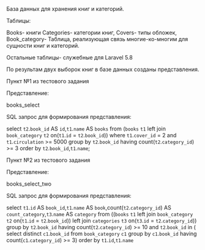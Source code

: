 База данных для хранения книг и категорий.

Таблицы:

Books- книги
Categories- категории книг,
Covers- типы обложек,
Book_category- Таблица, реализующая связь многие-ко-многим для сущности книг и категорий.

Остальные таблицы- служебные для Laravel 5.8

По результам двух выборок книг в базе данных созданы представления.

Пункт №1 из тестового задания

Представление:

books_select

SQL запрос для формирования представления:

select `t2`.`book_id` AS `id`,`t1`.`name` AS `books` 
from (`books` `t1` 
left join `book_category` `t2` 
on(`t1`.`id` = `t2`.`book_id`)) 
where `t1`.`cover_id` = 2 and `t1`.`circulation` >= 5000 
group by `t2`.`book_id` 
having count(`t2`.`category_id`) >= 3 
order by `t2`.`book_id`,`t1`.`name`;

Пункт №2 из тестового задания 

Представление:

books_select_two

SQL запрос для формирования представления:

select `t1`.`id` AS `book_id`,`t1`.`name` AS `book`,count(`t2`.`category_id`) AS `count_category`,`t3`.`name` AS `category` 
from ((`books` `t1` 
left join `book_category` `t2` on(`t1`.`id` = `t2`.`book_id`)) 
left join `categories` `t3` on(`t3`.`id` = `t2`.`category_id`)) 
group by `t2`.`book_id` 
having count(`t2`.`category_id`) >= 10 
and `t2`.`book_id` in (
select distinct `c1`.`book_id` 
from `book_category` `c1` 
group by `c1`.`book_id` 
having count(`c1`.`category_id`) >= 3) 
order by `t1`.`id`,`t1`.`name`
